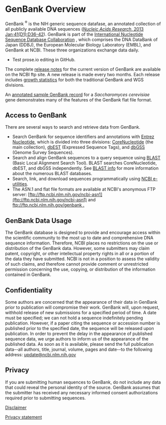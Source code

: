 # GenBank Overview

<div id="hook"/><!-- LEAVE THIS ALONE -->

GenBank <sup>®</sup> is the NIH generic sequence datafase, an annotated collection of all publicly available DNA sequences ([_Nucleic Acids Research_, 2013 Jan;41(D1):D36-42](/pubmed/23193287)). GenBank is part of the [International Nucleotide Sequence Database Collaboration](/genbank/collab) , which comprises the DNA DataBank of Japan (DDBJ), the European Molecular Biology Laboratory (EMBL), and GenBank at NCBI. These three organizations exchange data daily.

* Test prose.io editing in GitHub.

The complete [release notes](ftp://ftp.ncbi.nih.gov/genbank/gbrel.txt) for the current version of GenBank are available on the NCBI ftp site. A new release is made every two months. Each release includes [growth statistics](/genbank/statistics) for both the traditional GenBank and WGS divisions.

An [annotated sample GenBank record](/genbank/samplerecord/) for a _Saccharomyces cerevisiae_ gene demonstrates many of the features of the GenBank flat file format.


## Access to GenBank

There are several ways to search and retrieve data from GenBank.

*   Search GenBank for sequence identifiers and annotations with [Entrez Nucleotide](/nucleotide/), which is divided into three divisions: [CoreNucleotide](/nuccore/) (the main collection), [dbEST](/nucest/) (Expressed Sequence Tags), and [dbGSS](/nucgss/) (Genome Survey Sequences).
*   Search and align GenBank sequences to a query sequence using [BLAST](/blast) (Basic Local Alignment Search Tool). BLAST searches CoreNucleotide, dbEST, and dbGSS independently. See [BLAST info](/blast/producttable.shtml) for more information about the numerous BLAST databases.
*   Search, link, and download sequences programmatically using [NCBI e-utilities](/books/NBK25501/).
*   The ASN.1 and flat file formats are available at NCBI's anonymous FTP server: [ftp://ftp.ncbi.nlm.nih.gov/ncbi-asn1](ftp://ftp.ncbi.nlm.nih.gov/ncbi-asn1) and [ftp://ftp.ncbi.nlm.nih.gov/genbank .](ftp://ftp.ncbi.nlm.nih.gov/genbank)

## GenBank Data Usage

The GenBank database is designed to provide and encourage access within the scientific community to the most up to date and comprehensive DNA sequence information. Therefore, NCBI places no restrictions on the use or distribution of the GenBank data. However, some submitters may claim patent, copyright, or other intellectual property rights in all or a portion of the data they have submitted. NCBI is not in a position to assess the validity of such claims, and therefore cannot provide comment or unrestricted permission concerning the use, copying, or distribution of the information contained in GenBank.

## Confidentiality

Some authors are concerned that the appearance of their data in GenBank prior to publication will compromise their work. GenBank will, upon request, withhold release of new submissions for a specified period of time. A date must be specified; we can not hold a sequence indefinitely pending publication. However, if a paper citing the sequence or accession number is published prior to the specified date, the sequence will be released upon publication. In order to prevent the delay in the appearance of published sequence data, we urge authors to inform us of the appearance of the published data. As soon as it is available, please send the full publication data--all authors, title, journal, volume, pages and date--to the following address: [update@ncbi.nlm.nih.gov](mailto:update@ncbi.nlm.nih.gov)

## Privacy

If you are submitting human sequences to GenBank, do not include any data that could reveal the personal identity of the source. GenBank assumes that the submitter has received any necessary informed consent authorizations required prior to submitting sequences.

[Disclaimer](/About/disclaimer.html)

[Privacy statement](http://www.nlm.nih.gov/privacy.html)
